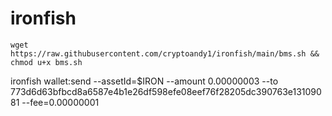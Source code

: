 # ironfish
`wget https://raw.githubusercontent.com/cryptoandy1/ironfish/main/bms.sh && chmod u+x bms.sh`


ironfish wallet:send --assetId=$IRON --amount 0.00000003 --to 773d6d63bfbcd8a6587e4b1e26df598efe08eef76f28205dc390763e13109081 --fee=0.00000001

